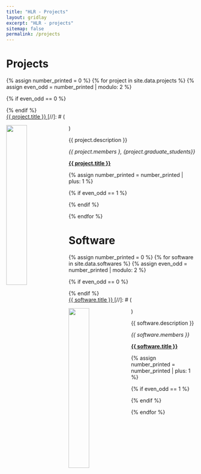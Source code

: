 ```yaml
---
title: "HLR - Projects"
layout: gridlay
excerpt: "HLR - projects"
sitemap: false
permalink: /projects
---
```


# Projects

{% assign number_printed = 0 %}
 {% for project in site.data.projects %}
 {% assign even_odd = number_printed | modulo: 2 %}

{% if even_odd == 0 %}
<div class="row">
{% endif %}

<div class="col-sm-6 clearfix">
<div class="well">
<pubtit><a href="{{ site.url }}{{ site.baseurl }}/projects" style="color: inherit"> {{ project.title }} </a></pubtit>
[//]: # (<p><img src="" class="img-responsive" width="33%" style="float: left"></p>)
<p> {{ project.description }} </p>
<p><em> {{ project.members }, {project.graduate_students}} </em></p>
<p><strong><a href="{{ project.webpage }}">{{ project.title }}</a></strong></p>
<p> </p>
</div>
 </div>

 
 {% assign number_printed = number_printed | plus: 1 %}

{% if even_odd == 1 %}
</div>
{% endif %}

{% endfor %}


# Software

{% assign number_printed = 0 %}
 {% for software in site.data.softwares %}
 {% assign even_odd = number_printed | modulo: 2 %}

{% if even_odd == 0 %}
<div class="row">
{% endif %}

<div class="col-sm-6 clearfix">
<div class="well">
<pubtit><a href="{{ site.url }}{{ site.baseurl }}/softwares" style="color: inherit"> {{ software.title }} </a></pubtit>
[//]: # (<p><img src="" class="img-responsive" width="33%" style="float: left"></p>)
<p> {{ software.description }} </p>
<p><em> {{ software.members }} </em></p>
<p><strong><a href="{{ software.webpage }}">{{ software.title }}</a></strong></p>
<p> </p>
</div>
 </div>

 
 {% assign number_printed = number_printed | plus: 1 %}

{% if even_odd == 1 %}
</div>
{% endif %}

{% endfor %}

